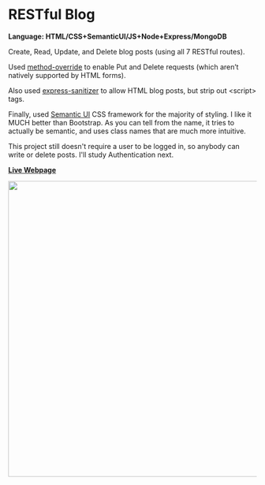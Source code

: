 # RESTful Blog
<strong>Language: HTML/CSS+SemanticUI/JS+Node+Express/MongoDB</strong>

Create, Read, Update, and Delete blog posts (using all 7 RESTful routes).

Used [method-override](https://www.npmjs.com/package/method-override) to enable Put and Delete requests (which aren’t natively supported by HTML forms). 

Also used [express-sanitizer](https://www.npmjs.com/package/express-sanitizer) to allow HTML blog posts, but strip out &lt;script&gt; tags. 

Finally, used [Semantic UI](http://semantic-ui.com/) CSS framework for the majority of styling. I like it MUCH better than Bootstrap. As you can tell from the name, it tries to actually be semantic, and uses class names that are much more intuitive.

This project still doesn't require a user to be logged in, so anybody can write or delete posts. I'll study Authentication next. 

<a href="http://darga-restful-blog.herokuapp.com/"><b>Live Webpage</b></a>

<img src ="http://66.media.tumblr.com/24290ec60a5647e3d0dc73fa0ababe9a/tumblr_inline_o7nq51v60C1tvc5hi_1280.png" width="600">
